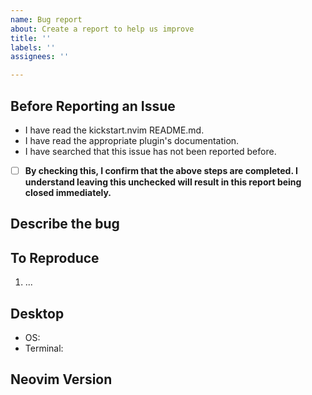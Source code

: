 ```yaml
---
name: Bug report
about: Create a report to help us improve
title: ''
labels: ''
assignees: ''

---
```


<!-- Any bug report not following this template will be immediately closed. Thanks -->

## Before Reporting an Issue
- I have read the kickstart.nvim README.md.
- I have read the appropriate plugin's documentation.
- I have searched that this issue has not been reported before.

- [ ] **By checking this, I confirm that the above steps are completed. I understand leaving this unchecked will result in this report being closed immediately.**

## Describe the bug
<!-- A clear and concise description of what the bug is. -->

## To Reproduce
<!-- Steps to reproduce the behavior. -->
1. ...

## Desktop
<!-- please complete the following information. -->
- OS:
- Terminal:

## Neovim Version
<!-- Output of running `:version` from inside of neovim. -->

```
```
